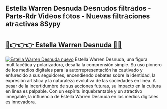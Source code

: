 ## Estella Warren Desnuda D𝚎sn𝚞dos filtr𝚊dos - Parts-Rdr Vid𝚎os f𝚘tos - N𝚞evas filtr𝚊ciones atr𝚊ctivas 8Sypy

# <h2><a href="http://mb3884.tromn.icu/?c=Estella+Warren+Desnuda">🔗👉👉👉 Estella Warren Desnuda 🔗🔗</a></h2>

[![Estella Warren Desnuda nuevo](https://i.imgur.com/pEAQMta.gif)](http://mb3884.tromn.icu/?c=Estella+Warren+Desnuda)
Estella Warren Desnuda, una figura multifacética y polarizadora, desafía la comprensión simple. Su uso pionero de los medios digitales para la autorrepresentación ha cautivado y enfurecido a sus seguidores, encendiendo debates sobre la identidad, la expresión artística y la naturaleza evolutiva de las sociedades en línea. A pesar de la incertidumbre de sus acciones futuras, su impacto en la cultura en línea es palpable. Con un espíritu inquebrantable y un atractivo innegable, la influencia de Estella Warren Desnuda en los medios digitales es innovadora.
